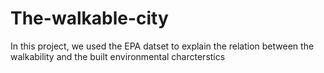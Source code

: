 # The-walkable-city
In this project, we used the EPA datset to explain the relation between the walkability and the built environmental charcterstics
